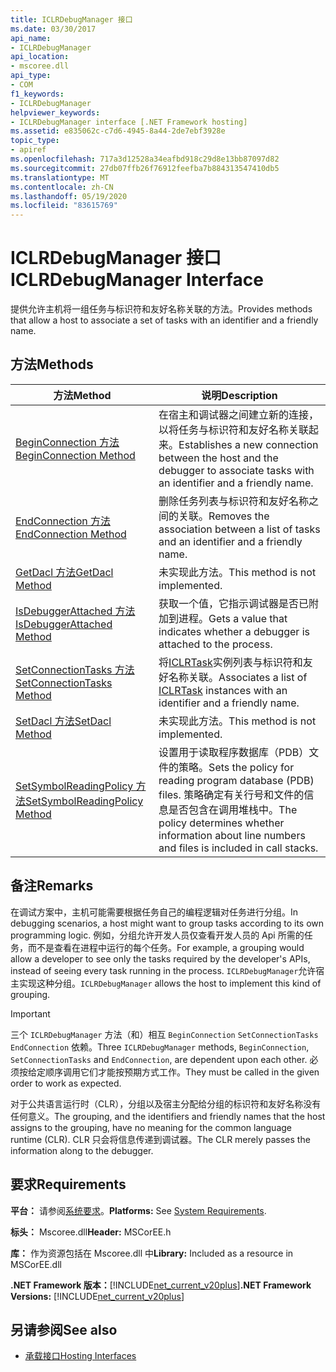 ```yaml
---
title: ICLRDebugManager 接口
ms.date: 03/30/2017
api_name:
- ICLRDebugManager
api_location:
- mscoree.dll
api_type:
- COM
f1_keywords:
- ICLRDebugManager
helpviewer_keywords:
- ICLRDebugManager interface [.NET Framework hosting]
ms.assetid: e835062c-c7d6-4945-8a44-2de7ebf3928e
topic_type:
- apiref
ms.openlocfilehash: 717a3d12528a34eafbd918c29d8e13bb87097d82
ms.sourcegitcommit: 27db07ffb26f76912feefba7b884313547410db5
ms.translationtype: MT
ms.contentlocale: zh-CN
ms.lasthandoff: 05/19/2020
ms.locfileid: "83615769"
---
```

# <a name="iclrdebugmanager-interface"></a><span data-ttu-id="4f209-102">ICLRDebugManager 接口</span><span class="sxs-lookup"><span data-stu-id="4f209-102">ICLRDebugManager Interface</span></span>
<span data-ttu-id="4f209-103">提供允许主机将一组任务与标识符和友好名称关联的方法。</span><span class="sxs-lookup"><span data-stu-id="4f209-103">Provides methods that allow a host to associate a set of tasks with an identifier and a friendly name.</span></span>  
  
## <a name="methods"></a><span data-ttu-id="4f209-104">方法</span><span class="sxs-lookup"><span data-stu-id="4f209-104">Methods</span></span>  
  
|<span data-ttu-id="4f209-105">方法</span><span class="sxs-lookup"><span data-stu-id="4f209-105">Method</span></span>|<span data-ttu-id="4f209-106">说明</span><span class="sxs-lookup"><span data-stu-id="4f209-106">Description</span></span>|  
|------------|-----------------|  
|[<span data-ttu-id="4f209-107">BeginConnection 方法</span><span class="sxs-lookup"><span data-stu-id="4f209-107">BeginConnection Method</span></span>](iclrdebugmanager-beginconnection-method.md)|<span data-ttu-id="4f209-108">在宿主和调试器之间建立新的连接，以将任务与标识符和友好名称关联起来。</span><span class="sxs-lookup"><span data-stu-id="4f209-108">Establishes a new connection between the host and the debugger to associate tasks with an identifier and a friendly name.</span></span>|  
|[<span data-ttu-id="4f209-109">EndConnection 方法</span><span class="sxs-lookup"><span data-stu-id="4f209-109">EndConnection Method</span></span>](iclrdebugmanager-endconnection-method.md)|<span data-ttu-id="4f209-110">删除任务列表与标识符和友好名称之间的关联。</span><span class="sxs-lookup"><span data-stu-id="4f209-110">Removes the association between a list of tasks and an identifier and a friendly name.</span></span>|  
|[<span data-ttu-id="4f209-111">GetDacl 方法</span><span class="sxs-lookup"><span data-stu-id="4f209-111">GetDacl Method</span></span>](iclrdebugmanager-getdacl-method.md)|<span data-ttu-id="4f209-112">未实现此方法。</span><span class="sxs-lookup"><span data-stu-id="4f209-112">This method is not implemented.</span></span>|  
|[<span data-ttu-id="4f209-113">IsDebuggerAttached 方法</span><span class="sxs-lookup"><span data-stu-id="4f209-113">IsDebuggerAttached Method</span></span>](iclrdebugmanager-isdebuggerattached-method.md)|<span data-ttu-id="4f209-114">获取一个值，它指示调试器是否已附加到进程。</span><span class="sxs-lookup"><span data-stu-id="4f209-114">Gets a value that indicates whether a debugger is attached to the process.</span></span>|  
|[<span data-ttu-id="4f209-115">SetConnectionTasks 方法</span><span class="sxs-lookup"><span data-stu-id="4f209-115">SetConnectionTasks Method</span></span>](../../../../docs/framework/unmanaged-api/hosting/iclrdebugmanager-setconnectiontasks-method.md)|<span data-ttu-id="4f209-116">将[ICLRTask](iclrtask-interface.md)实例列表与标识符和友好名称关联。</span><span class="sxs-lookup"><span data-stu-id="4f209-116">Associates a list of [ICLRTask](iclrtask-interface.md) instances with an identifier and a friendly name.</span></span>|  
|[<span data-ttu-id="4f209-117">SetDacl 方法</span><span class="sxs-lookup"><span data-stu-id="4f209-117">SetDacl Method</span></span>](iclrdebugmanager-setdacl-method.md)|<span data-ttu-id="4f209-118">未实现此方法。</span><span class="sxs-lookup"><span data-stu-id="4f209-118">This method is not implemented.</span></span>|  
|[<span data-ttu-id="4f209-119">SetSymbolReadingPolicy 方法</span><span class="sxs-lookup"><span data-stu-id="4f209-119">SetSymbolReadingPolicy Method</span></span>](iclrdebugmanager-setsymbolreadingpolicy-method.md)|<span data-ttu-id="4f209-120">设置用于读取程序数据库（PDB）文件的策略。</span><span class="sxs-lookup"><span data-stu-id="4f209-120">Sets the policy for reading program database (PDB) files.</span></span> <span data-ttu-id="4f209-121">策略确定有关行号和文件的信息是否包含在调用堆栈中。</span><span class="sxs-lookup"><span data-stu-id="4f209-121">The policy determines whether information about line numbers and files is included in call stacks.</span></span>|  
  
## <a name="remarks"></a><span data-ttu-id="4f209-122">备注</span><span class="sxs-lookup"><span data-stu-id="4f209-122">Remarks</span></span>  
 <span data-ttu-id="4f209-123">在调试方案中，主机可能需要根据任务自己的编程逻辑对任务进行分组。</span><span class="sxs-lookup"><span data-stu-id="4f209-123">In debugging scenarios, a host might want to group tasks according to its own programming logic.</span></span> <span data-ttu-id="4f209-124">例如，分组允许开发人员仅查看开发人员的 Api 所需的任务，而不是查看在进程中运行的每个任务。</span><span class="sxs-lookup"><span data-stu-id="4f209-124">For example, a grouping would allow a developer to see only the tasks required by the developer's APIs, instead of seeing every task running in the process.</span></span> <span data-ttu-id="4f209-125">`ICLRDebugManager`允许宿主实现这种分组。</span><span class="sxs-lookup"><span data-stu-id="4f209-125">`ICLRDebugManager` allows the host to implement this kind of grouping.</span></span>  
  
> [!IMPORTANT]
> <span data-ttu-id="4f209-126">三个 `ICLRDebugManager` 方法（和）相互 `BeginConnection` `SetConnectionTasks` `EndConnection` 依赖。</span><span class="sxs-lookup"><span data-stu-id="4f209-126">Three `ICLRDebugManager` methods, `BeginConnection`, `SetConnectionTasks` and `EndConnection`, are dependent upon each other.</span></span> <span data-ttu-id="4f209-127">必须按给定顺序调用它们才能按预期方式工作。</span><span class="sxs-lookup"><span data-stu-id="4f209-127">They must be called in the given order to work as expected.</span></span>  
  
 <span data-ttu-id="4f209-128">对于公共语言运行时（CLR），分组以及宿主分配给分组的标识符和友好名称没有任何意义。</span><span class="sxs-lookup"><span data-stu-id="4f209-128">The grouping, and the identifiers and friendly names that the host assigns to the grouping, have no meaning for the common language runtime (CLR).</span></span> <span data-ttu-id="4f209-129">CLR 只会将信息传递到调试器。</span><span class="sxs-lookup"><span data-stu-id="4f209-129">The CLR merely passes the information along to the debugger.</span></span>  
  
## <a name="requirements"></a><span data-ttu-id="4f209-130">要求</span><span class="sxs-lookup"><span data-stu-id="4f209-130">Requirements</span></span>  
 <span data-ttu-id="4f209-131">**平台：** 请参阅[系统要求](../../get-started/system-requirements.md)。</span><span class="sxs-lookup"><span data-stu-id="4f209-131">**Platforms:** See [System Requirements](../../get-started/system-requirements.md).</span></span>  
  
 <span data-ttu-id="4f209-132">**标头：** Mscoree.dll</span><span class="sxs-lookup"><span data-stu-id="4f209-132">**Header:** MSCorEE.h</span></span>  
  
 <span data-ttu-id="4f209-133">**库：** 作为资源包括在 Mscoree.dll 中</span><span class="sxs-lookup"><span data-stu-id="4f209-133">**Library:** Included as a resource in MSCorEE.dll</span></span>  
  
 <span data-ttu-id="4f209-134">**.NET Framework 版本：**[!INCLUDE[net_current_v20plus](../../../../includes/net-current-v20plus-md.md)]</span><span class="sxs-lookup"><span data-stu-id="4f209-134">**.NET Framework Versions:** [!INCLUDE[net_current_v20plus](../../../../includes/net-current-v20plus-md.md)]</span></span>  
  
## <a name="see-also"></a><span data-ttu-id="4f209-135">另请参阅</span><span class="sxs-lookup"><span data-stu-id="4f209-135">See also</span></span>

- [<span data-ttu-id="4f209-136">承载接口</span><span class="sxs-lookup"><span data-stu-id="4f209-136">Hosting Interfaces</span></span>](hosting-interfaces.md)

